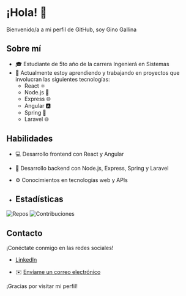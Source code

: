 # ¡Hola! 👋

Bienvenido/a a mi perfil de GitHub, soy Gino Gallina

## Sobre mí

- 🎓 Estudiante de 5to año de la carrera Ingenierá en Sistemas
- 🌱 Actualmente estoy aprendiendo y trabajando en proyectos que involucran las siguientes tecnologías:
  - React ⚛️
  - Node.js 🚀
  - Express 🌐
  - Angular 🅰️
  - Spring 🌸
  - Laravel 🌐


## Habilidades

- 💻 Desarrollo frontend con React y Angular
- 🚀 Desarrollo backend con Node.js, Express, Spring y Laravel
- ⚙️ Conocimientos en tecnologías web y APIs

- ## Estadísticas

![Repos](https://img.shields.io/github/repos/GinoGallina?label=Repos&style=social)
![Contribuciones](https://img.shields.io/github/commit-activity/y/GinoGallina/TP-Entornos-graficos?label=Contribuciones&style=social)
  

## Contacto
¡Conéctate conmigo en las redes sociales!

- [LinkedIn](https://www.linkedin.com/in/gino-gallina-205296256/)

- ✉️ [Envíame un correo electrónico](mailto:tuemail@gmail.com)


¡Gracias por visitar mi perfil!
